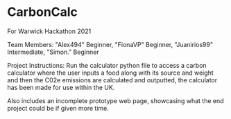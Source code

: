 # CarbonCalc
For Warwick Hackathon 2021

Team Members: "Alex494" Beginner, "FionaVP" Beginner, "Juanirios99" Intermediate, "Simon." Beginner

Project Instructions:
Run the calculator python file to access a carbon calculator where the user inputs a food along with its source
and weight and then the C02e emissions are calculated and outputted, the calculator has been made for use within the UK.

Also includes an incomplete prototype web page, showcasing what the end project could be if given more time.
